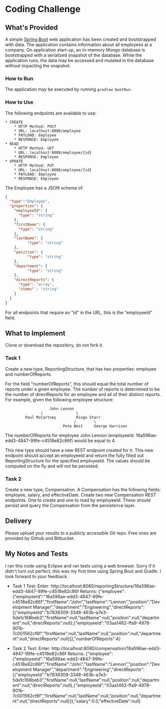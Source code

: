 # Coding Challenge
## What's Provided
A simple [Spring Boot](https://projects.spring.io/spring-boot/) web application has been created and bootstrapped
with data. The application contains information about all employees at a company. On application start-up, an in-memory
Mongo database is bootstrapped with a serialized snapshot of the database. While the application runs, the data may be
accessed and mutated in the database without impacting the snapshot.

### How to Run
The application may be executed by running `gradlew bootRun`.

### How to Use
The following endpoints are available to use:
```
* CREATE
    * HTTP Method: POST
    * URL: localhost:8080/employee
    * PAYLOAD: Employee
    * RESPONSE: Employee
* READ
    * HTTP Method: GET
    * URL: localhost:8080/employee/{id}
    * RESPONSE: Employee
* UPDATE
    * HTTP Method: PUT
    * URL: localhost:8080/employee/{id}
    * PAYLOAD: Employee
    * RESPONSE: Employee
```
The Employee has a JSON schema of:
```json
{
  "type":"Employee",
  "properties": {
    "employeeId": {
      "type": "string"
    },
    "firstName": {
      "type": "string"
    },
    "lastName": {
          "type": "string"
    },
    "position": {
          "type": "string"
    },
    "department": {
          "type": "string"
    },
    "directReports": {
      "type": "array",
      "items" : "string"
    }
  }
}
```
For all endpoints that require an "id" in the URL, this is the "employeeId" field.

## What to Implement
Clone or download the repository, do not fork it.

### Task 1
Create a new type, ReportingStructure, that has two properties: employee and numberOfReports.

For the field "numberOfReports", this should equal the total number of reports under a given employee. The number of
reports is determined to be the number of directReports for an employee and all of their distinct reports. For example,
given the following employee structure:
```
                    John Lennon
                /               \
         Paul McCartney         Ringo Starr
                               /        \
                          Pete Best     George Harrison
```
The numberOfReports for employee John Lennon (employeeId: 16a596ae-edd3-4847-99fe-c4518e82c86f) would be equal to 4.

This new type should have a new REST endpoint created for it. This new endpoint should accept an employeeId and return
the fully filled out ReportingStructure for the specified employeeId. The values should be computed on the fly and will
not be persisted.

### Task 2
Create a new type, Compensation. A Compensation has the following fields: employee, salary, and effectiveDate. Create
two new Compensation REST endpoints. One to create and one to read by employeeId. These should persist and query the
Compensation from the persistence layer.

## Delivery
Please upload your results to a publicly accessible Git repo. Free ones are provided by Github and Bitbucket.


## My Notes and Tests
I ran this code using Eclipse and ran tests using a web browser. Sorry if it didn't turn out perfect, this was my first time using Spring Boot and Gradle. I look forward to your feedback.

- Task 1 Test:
Enter: http://localhost:8080/reportingStructure/16a596ae-edd3-4847-99fe-c4518e82c86f
Returns: {"employee":{"employeeId":"16a596ae-edd3-4847-99fe-c4518e82c86f","firstName":"John","lastName":"Lennon","position":"Development Manager","department":"Engineering","directReports":[{"employeeId":"b7839309-3348-463b-a7e3-5de1c168beb3","firstName":null,"lastName":null,"position":null,"department":null,"directReports":null},{"employeeId":"03aa1462-ffa9-4978-901b-7c001562cf6f","firstName":null,"lastName":null,"position":null,"department":null,"directReports":null}]},"numberOfReports":4}

- Task 2 Test:
Enter: http://localhost:8080/compensation/16a596ae-edd3-4847-99fe-c4518e82c86f
Returns: {"employee":{"employeeId":"16a596ae-edd3-4847-99fe-c4518e82c86f","firstName":"John","lastName":"Lennon","position":"Development Manager","department":"Engineering","directReports":[{"employeeId":"b7839309-3348-463b-a7e3-5de1c168beb3","firstName":null,"lastName":null,"position":null,"department":null,"directReports":null},{"employeeId":"03aa1462-ffa9-4978-901b-7c001562cf6f","firstName":null,"lastName":null,"position":null,"department":null,"directReports":null}]},"salary":0.0,"effectiveDate":null}
